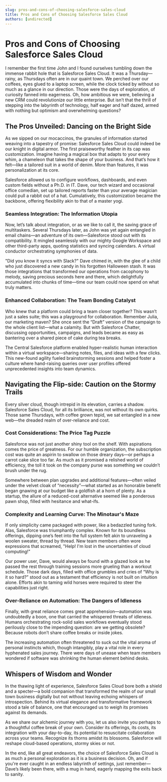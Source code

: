 ```yaml
---
slug: pros-and-cons-of-choosing-salesforce-sales-cloud
title: Pros and Cons of Choosing Salesforce Sales Cloud
authors: [undirected]
---
```



# Pros and Cons of Choosing Salesforce Sales Cloud

I remember the first time John and I found ourselves tumbling down the immense rabbit hole that is Salesforce Sales Cloud. It was a Thursday—rainy, as Thursdays often are in our quaint town. We perched over our coffees, eyes glued to a laptop screen, while the clock ticked by without so much as a glance in our direction. Those were the days of exploration, of curiosity fanned into eagerness. Oh, how ambitious we were, believing a new CRM could revolutionize our little enterprise. But isn’t that the thrill of stepping into the labyrinth of technology, half eager and half dazed, armed with nothing but optimism and overwhelming questions? 

## The Pros Unveiled: Dancing on the Bright Side

As we sipped on our mocaccinos, the granules of information started weaving into a tapestry of promise: Salesforce Sales Cloud could indeed be our knight in digital armor. The first praiseworthy feather in its cap was customization. Imagine having a magical box that adapts to your every whim, a chameleon that takes the shape of your business. And that’s how it felt—like a tailored suit in a world of denim. More than features, it was personalization at its core. 

Salesforce allowed us to configure workflows, dashboards, and even custom fields without a Ph.D. in IT. Dave, our tech wizard and occasional office comedian, set up tailored reports faster than your average magician could pull a rabbit out of a hat. Cumulatively, this customization became the backbone, offering flexibility akin to that of a master yogi.

### Seamless Integration: The Information Utopia

Now, let’s talk about integration, or as we like to call it, the saving grace of multitaskers. Several Thursdays later, as John was yet again entangled in email chains—an adventure of its own—Salesforce stood out with its compatibility. It mingled seamlessly with our mighty Google Workspace and other third-party apps, quoting statistics and syncing calendars. A virtual conductor orchestrating symphonies of data. 

"Did you know it syncs with Slack?" Dave chimed in, with the glee of a child who just discovered a new candy in his forgotten Halloween stash. It was those integrations that transformed our operations from cacophony to melody, saving precious seconds here and there, which delightfully accumulated into chunks of time—time our team could now spend on what truly matters.

### Enhanced Collaboration: The Team Bonding Catalyst

Who knew that a platform could bring a team closer together? This wasn’t just a sales suite; this was a playground for collaboration. Remember Julia, our marketing maven? She once sent the “Draft” version of the campaign to the whole client list—what a calamity. But with Salesforce Chatter, discussing opportunities, campaigns, and leads became as easy as bantering over a shared piece of cake during tea breaks. 

The Central Salesforce platform enabled hyper-realistic human interaction within a virtual workspace—sharing notes, files, and ideas with a few clicks. This new-found agility fueled brainstorming sessions and helped foster a culture where hand-raising queries over user profiles offered unprecedented insights into team dynamics.

## Navigating the Flip-side: Caution on the Stormy Trails

Every silver cloud, though intrepid in its elevation, carries a shadow. Salesforce Sales Cloud, for all its brilliance, was not without its own quirks. Those same Thursdays, with coffee grown tepid, we sat entangled in a new web—the dreaded realm of over-reliance and cost.

### Cost Considerations: The Price Tag Puzzle

Salesforce was not just another shiny tool on the shelf. With aspirations comes the price of greatness. For our humble organization, the subscription cost was quite an aspirin to swallow on those dreary days—or perhaps a carrot cake slice too far. As much as it promised a relished world of efficiency, the toll it took on the company purse was something we couldn’t brush under the rug.

Somewhere between plan upgrades and additional features—often veiled under the velvet cloak of “necessity”—what started as an honorable benefit began gnawing at our budget like a goldfish at a horn of plenty. As a startup, the allure of a reduced-cost alternative seemed like a ponderous pawn shop, filled with hesitance and what-ifs.

### Complexity and Learning Curve: The Minotaur's Maze

If only simplicity came packaged with power, like a bedazzled tuning fork. Alas, Salesforce was triumphantly complex. Known for its boundless offerings, dipping one’s feet into the full system felt akin to unraveling a woolen sweater, thread by thread. New team members often wore expressions that screamed, "Help! I'm lost in the uncertainties of cloud computing!"

Our power user, Dave, would always be found with a glazed look as he passed the rest through training sessions more grueling than a workout schedule. Those dark days, filled with office grumbles and cries of “Why is it so hard?” stood out as a testament that efficiency is not built on intuition alone. Efforts akin to taming wild horses were required to steer the capabilities just right.

### Over-Reliance on Automation: The Dangers of Idleness

Finally, with great reliance comes great apprehension—automation was undoubtedly a boon, one that carried the whispered threats of idleness. Humans orchestrating rock-solid sales workflows eventually stood perilously close to the impending question: are we getting obsolete? Because robots don’t share coffee breaks or inside jokes.

The increasing automation often threatened to suck out the vital aroma of personal instincts which, though intangibly, play a vital role in every hyphenated sales journey. There were days of unease when team members wondered if software was shrinking the human element behind desks. 

## Whispers of Wisdom and Wonder

In the thawing light of experience, Salesforce Sales Cloud bore both a shield and a specter—a bold companion that transformed the realm of our small town business digitally but not without leaving echoing whispers of introspection. Behind its virtual elegance and transformative framework stood a tale of balance, one that encouraged us to weigh its promises against its demands.

As we share our alchemic journey with you, let us also invite you perhaps to a thoughtful coffee break of your own. Consider its offerings, its costs, its integration with your day-to-day, its potential to resuscitate collaboration across your teams. Recognize its thorns amidst its blossoms. Salesforce will reshape cloud-based operations, stormy skies or not. 

In the end, like all great endeavors, the choice of Salesforce Sales Cloud is as much a personal exploration as it is a business decision. Oh, and if you're ever caught in an endless labyrinth of settings, just remember—Dave’s likely been there, with a mug in hand, eagerly mapping the exits back to sanity.